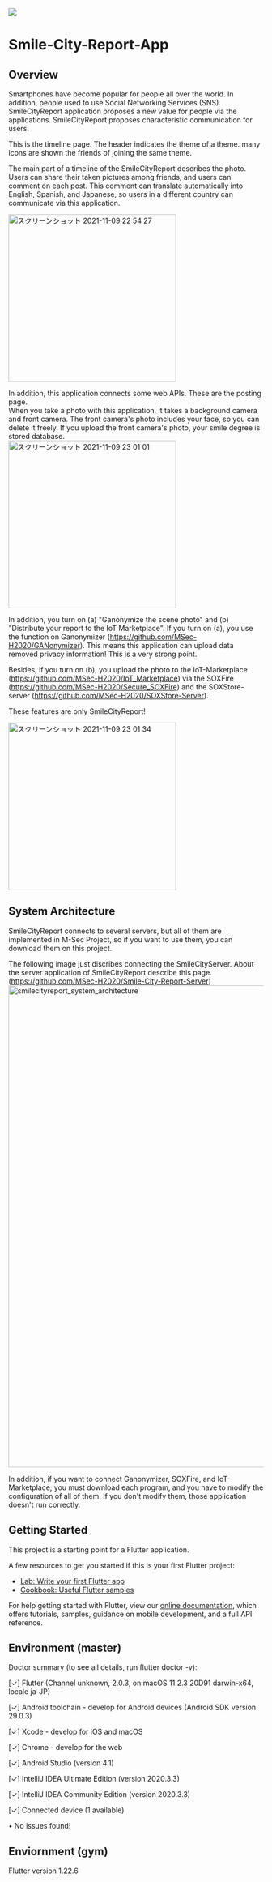 ![](https://github.com/nkzwlab/SmileX-client/workflows/Flutter%20CI/badge.svg)

# Smile-City-Report-App
## Overview
Smartphones have become popular for people all over the world. In addition, people used to use Social Networking Services (SNS).
SmileCityReport application proposes a new value for people via the applications. 
SmileCityReport proposes characteristic communication for users.

This is the timeline page. The header indicates the theme of a theme.
many icons are shown the friends of joining the same theme.

The main part of a timeline of the SmileCityReport describes the photo.
Users can share their taken pictures among friends, and users can comment on each post.
This comment can translate automatically into English, Spanish, and Japanese, so users in a different country can communicate via this application.

<img width="331" alt="スクリーンショット 2021-11-09 22 54 27" src="https://user-images.githubusercontent.com/13267712/140936598-d20cad53-cc7a-4286-ab40-3c1e4121c67a.png">
  
In addition, this application connects some web APIs. These are the posting page.  
When you take a photo with this application, it takes a background camera and front camera.
The front camera's photo includes your face, so you can delete it freely.
If you upload the front camera's photo, your smile degree is stored database.  
<img width="331" alt="スクリーンショット 2021-11-09 23 01 01" src="https://user-images.githubusercontent.com/13267712/140937647-2475aac5-290d-4193-a05f-76a92db159fa.png">  

In addition, you turn on (a) "Ganonymize the scene photo" and (b) "Distribute your report to the IoT Marketplace".
If you turn on (a), you use the function on Ganonymizer (https://github.com/MSec-H2020/GANonymizer).
This means this application can upload data removed privacy information! This is a very strong point.  

Besides, if you turn on (b), you upload the photo to the IoT-Marketplace (https://github.com/MSec-H2020/IoT_Marketplace) via the SOXFire (https://github.com/MSec-H2020/Secure_SOXFire) and the SOXStore-server (https://github.com/MSec-H2020/SOXStore-Server).

These features are only SmileCityReport! 

<img width="331" alt="スクリーンショット 2021-11-09 23 01 34" src="https://user-images.githubusercontent.com/13267712/140937714-a2163863-eecd-4cd7-bd33-5136b85f8eb9.png">

## System Architecture
SmileCityReport connects to several servers, but all of them are implemented in M-Sec Project, so if you want to use them, you can download them on this project.

The following image just discribes connecting the SmileCityServer.
About the server application of SmileCityReport describe this page. (https://github.com/MSec-H2020/Smile-City-Report-Server)
<img width="952" alt="smilecityreport_system_architecture" src="https://user-images.githubusercontent.com/13267712/140935922-8ffcd802-d9f9-431a-a76f-589f8fee0ede.png">

In addition, if you want to connect Ganonymizer, SOXFire, and IoT-Marketplace, you must download each program, and you have to modify the configuration of all of them.
If you don't modify them, those application doesn't run correctly.

## Getting Started

This project is a starting point for a Flutter application.

A few resources to get you started if this is your first Flutter project:

- [Lab: Write your first Flutter app](https://flutter.dev/docs/get-started/codelab)
- [Cookbook: Useful Flutter samples](https://flutter.dev/docs/cookbook)

For help getting started with Flutter, view our 
[online documentation](https://flutter.dev/docs), which offers tutorials, 
samples, guidance on mobile development, and a full API reference.


## Environment (master)
Doctor summary (to see all details, run flutter doctor -v):

[✓] Flutter (Channel unknown, 2.0.3, on macOS 11.2.3 20D91 darwin-x64, locale ja-JP)

[✓] Android toolchain - develop for Android devices (Android SDK version 29.0.3)

[✓] Xcode - develop for iOS and macOS

[✓] Chrome - develop for the web

[✓] Android Studio (version 4.1)

[✓] IntelliJ IDEA Ultimate Edition (version 2020.3.3)

[✓] IntelliJ IDEA Community Edition (version 2020.3.3)

[✓] Connected device (1 available)

• No issues found!

## Enviornment (gym)
Flutter version 1.22.6


